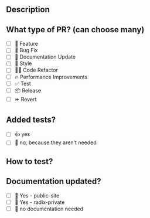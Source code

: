 <!-- 
  Before submitting a Pull Request, please ensure you've done the following:
  - 👷‍♀️ Create small PRs. In most cases, this will be possible.
  - ✅ Provide tests for your changes
  - 📝 Use descriptive commit messages
  - 📗 Update applicable documentation
-->
## Description
<!-- 
Please do not leave this blank 
This PR [adds/removes/fixes/replaces] the [feature/bug/etc]. 
-->

## What type of PR? (can choose many)
- [ ] 🍕 Feature
- [ ] 🐛 Bug Fix
- [ ] 📝 Documentation Update
- [ ] 🎨 Style
- [ ] 🧑‍💻 Code Refactor
- [ ] 🔥 Performance Improvements
- [ ] ✅ Test
- [ ] 📦 Release
- [ ] ⏩ Revert

## Added tests?
- [ ] 👍 yes
- [ ] 🙅 no, because they aren't needed

## How to test?
<!-- 
Please do not leave this blank, explain how to test the change!
-->
## Documentation updated?

- [ ] 📜 Yes - public-site
- [ ] 📜 Yes - radix-private
- [ ] 🙅 no documentation needed
